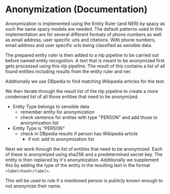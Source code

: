 # Anonymization (Documentation)

Anonymization is implemented using the Entity Ruler (and NER) by spacy as such the same spacy models are needed.
The default patterns used in this implementation are for several different formats of phone numbers as well as 
email address, user specific urls and citations.
With phone numbers, email address and user specific urls being classified as sensible data.

The prepared entity ruler is then added to a nlp pipeline to be carried out before named entity recognition.
A text that is meant to be anonymized first gets processed using this nlp pipeline. The result of this contains a list 
of all found entities including results from the entity ruler and ner.

Additionally we use DBpedia to find matching Wikipedia articles for the text. 

We then iterate through the result list of the nlp pipeline to create a more condensed list of all those entities 
that need to be anonymized.
* Entity Type belongs to sensible data
    * remember entity for anonymization
    * check sentence for entites with type "PERSON" and add those to anonymization list
* Entity Type is "PERSON"
    * check in DBpedia results if person has Wikipedia article
        * if not: add to anonymization list

Next we work through the list of entities that need to be anonymized. 
Each of these is anonymized using sha256 and a predetermined secret key. 
The entity is then replaced by it's anonymization. 
Additionally we supplement this by adding the type of the entity in the resulting text in the format 
`<label>hash</label>`.

This will be used to rule if a mentioned person is publicly known enough to not anonymize their name.